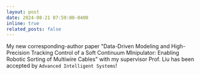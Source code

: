 ```yaml
---
layout: post
date: 2024-08-21 07:59:00-0400
inline: true
related_posts: false
---
```


My new corresponding-author paper "Data-Driven Modeling and High-Precision Tracking Control of a Soft Continuum MInipulator: Enabling Robotic Sorting of Multiwire Cables" with my supervisor Prof. Liu has been accepted by `Advanced Intelligent Systems`!
